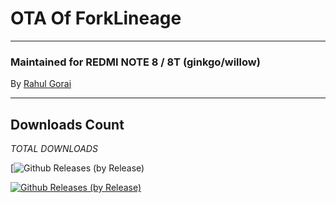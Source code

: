 # OTA Of ForkLineage

---------------------------------------------------------------------------------

### Maintained for REDMI NOTE 8 / 8T (ginkgo/willow)

By [Rahul Gorai](https://github.com/RahulGorai0206)

---------------------------------------------------------------------------------

## Downloads Count

*TOTAL DOWNLOADS*

[![Github Releases (by Release)](https://img.shields.io/github/downloads/RahulGorai0206/OTA/total?style=plastic)

[![Github Releases (by Release)](https://img.shields.io/github/downloads/RahulGorai0206/OTA/lineage-19.1-FORK/total.svg)](https://github.com/RahulGorai0206/OTA/releases)
